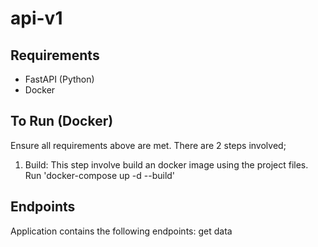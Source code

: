 # api-v1

## Requirements

- FastAPI (Python)
- Docker

## To Run (Docker)

Ensure all requirements above are met. There are 2 steps involved;

1. Build: This step involve build an docker image using the project files. Run 'docker-compose up -d --build'

## Endpoints

Application contains the following endpoints:
get data

